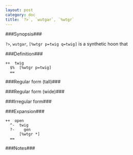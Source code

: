 ```yaml
---
layout: post
category: doc
title: `?>`, `wutgar`, `%wtgr`
---
```


###Synopsis###

`?>`, `wutgar`, `[%wtgr p=twig q=twig]` is a synthetic hoon that

###Definition###

    ++  twig  
      $%  [%wtgr p=twig]
      ==

###Regular form (tall)###

###Regular form (wide)###

###Irregular form###

###Expansion###
    
    ++  open
      ^-  twig
      ?-    gen
          [%wtgr *]
      ==

###Notes###

